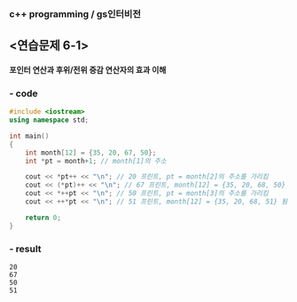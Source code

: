 ### c++ programming / gs인터비전  
## <연습문제 6-1>  
#### 포인터 연산과 후위/전위 증감 연산자의 효과 이해      

### - code   
```c++
#include <iostream>
using namespace std;

int main() 
{
    int month[12] = {35, 20, 67, 50};
    int *pt = month+1; // month[1]의 주소

    cout << *pt++ << "\n"; // 20 프린트, pt = month[2]의 주소를 가리킴
    cout << (*pt)++ << "\n"; // 67 프린트, month[12] = {35, 20, 68, 50} 됨
    cout << *++pt << "\n"; // 50 프린트, pt = month[3]의 주소를 가리킴
    cout << ++*pt << "\n"; // 51 프린트, month[12] = {35, 20, 68, 51} 됨

    return 0; 
}

```
  
### - result   
```
20
67
50
51
```  
